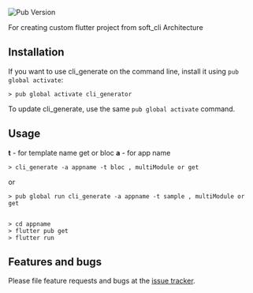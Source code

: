 ![Pub Version](https://img.shields.io/pub/v/soft_cli)

For creating custom flutter project from soft_cli Architecture

## Installation

If you want to use cli_generate on the command line,
install it using `pub global activate`:

```console
> pub global activate cli_generator
```


To update cli_generate, use the same `pub global activate` command.

## Usage

**t** - for template name get or bloc
**a** - for app name

```console
> cli_generate -a appname -t bloc , multiModule or get
```
or

```console
> pub global run cli_generate -a appname -t sample , multiModule or get
```

```console

> cd appname
> flutter pub get
> flutter run

```

## Features and bugs

Please file feature requests and bugs at the [issue tracker][tracker].

[tracker]: https://github.com/umidshox99/soft_cli/issues
